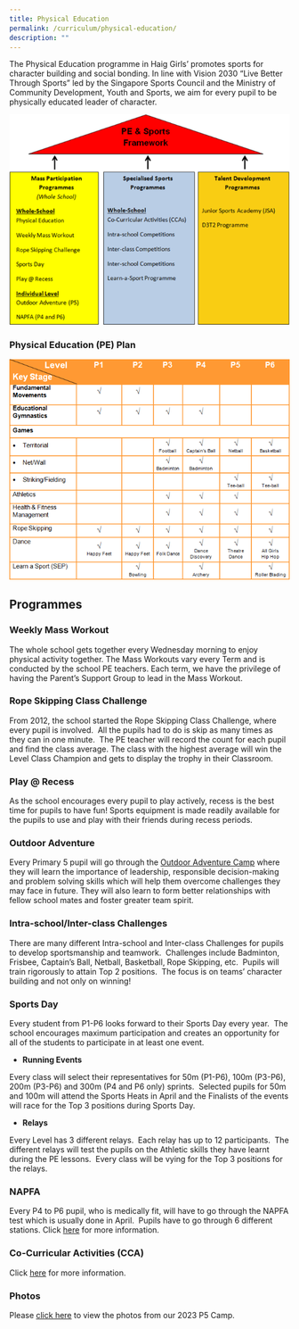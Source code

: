 ```yaml
---
title: Physical Education
permalink: /curriculum/physical-education/
description: ""
---
```

The Physical Education programme in Haig Girls’ promotes sports for character building and social bonding. In line with Vision 2030 “Live Better Through Sports” led by the Singapore Sports Council and the Ministry of Community Development, Youth and Sports, we aim for every pupil to be physically educated leader of character.

  
![](/images/pe1.png)

 
### Physical Education (PE) Plan
![](/images/pe2.png)

Programmes
----------

### Weekly Mass Workout

The whole school gets together every Wednesday morning to enjoy physical activity together. The Mass Workouts vary every Term and is conducted by the school PE teachers. Each term, we have the privilege of having the Parent’s Support Group to lead in the Mass Workout.

  

### Rope Skipping Class Challenge

From 2012, the school started the Rope Skipping Class Challenge, where every pupil is involved.  All the pupils had to do is skip as many times as they can in one minute.  The PE teacher will record the count for each pupil and find the class average. The class with the highest average will win the Level Class Champion and gets to display the trophy in their Classroom.  

  

### Play @ Recess

As the school encourages every pupil to play actively, recess is the best time for pupils to have fun! Sports equipment is made readily available for the pupils to use and play with their friends during recess periods.  

  

### Outdoor Adventure

Every Primary 5 pupil will go through the [Outdoor Adventure Camp](https://drive.google.com/drive/folders/1jlrXwjhk1DyiLCJr3SMoiZjSt9yKXvO5) where they will learn the importance of leadership, responsible decision-making and problem solving skills which will help them overcome challenges they may face in future. They will also learn to form better relationships with fellow school mates and foster greater team spirit.

  

### Intra-school/Inter-class Challenges

There are many different Intra-school and Inter-class Challenges for pupils to develop sportsmanship and teamwork.  Challenges include Badminton, Frisbee, Captain’s Ball, Netball, Basketball, Rope Skipping, etc.  Pupils will train rigorously to attain Top 2 positions.  The focus is on teams’ character building and not only on winning!

  

### Sports Day

Every student from P1-P6 looks forward to their Sports Day every year.  The school encourages maximum participation and creates an opportunity for all of the students to participate in at least one event.

*   **Running Events**  
    

Every class will select their representatives for 50m (P1-P6), 100m (P3-P6), 200m (P3-P6) and 300m (P4 and P6 only) sprints.  Selected pupils for 50m and 100m will attend the Sports Heats in April and the Finalists of the events will race for the Top 3 positions during Sports Day.

  

*   **Relays**  
    

Every Level has 3 different relays.  Each relay has up to 12 participants.  The different relays will test the pupils on the Athletic skills they have learnt during the PE lessons.  Every class will be vying for the Top 3 positions for the relays.
  

### NAPFA

Every P4 to P6 pupil, who is medically fit, will have to go through the NAPFA test which is usually done in April.  Pupils have to go through 6 different stations. Click [here](/files/NAPFA.pdf) for more information.

  

### Co-Curricular Activities (CCA)

Click [here](/hgs-experience/Co-Curricular-Activities/ccas/) for more information.

### Photos
Please [click here](https://photos.app.goo.gl/F4mqrDwm9WGXxNBG6)   to view the photos from our 2023 P5 Camp.